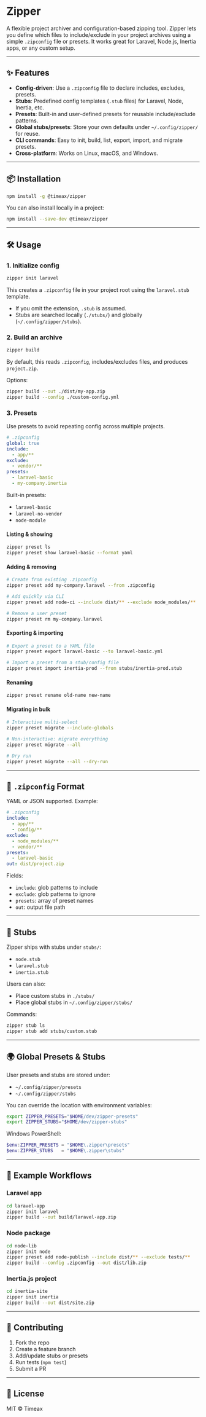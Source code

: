 # Zipper

A flexible project archiver and configuration-based zipping tool. Zipper lets you define which files to include/exclude in your project archives using a simple `.zipconfig` file or presets. It works great for Laravel, Node.js, Inertia apps, or any custom setup.

---

## ✨ Features

* **Config-driven**: Use a `.zipconfig` file to declare includes, excludes, presets.
* **Stubs**: Predefined config templates (`.stub` files) for Laravel, Node, Inertia, etc.
* **Presets**: Built-in and user-defined presets for reusable include/exclude patterns.
* **Global stubs/presets**: Store your own defaults under `~/.config/zipper/` for reuse.
* **CLI commands**: Easy to init, build, list, export, import, and migrate presets.
* **Cross-platform**: Works on Linux, macOS, and Windows.

---

## 📦 Installation

```bash
npm install -g @timeax/zipper
```

You can also install locally in a project:

```bash
npm install --save-dev @timeax/zipper
```

---

## 🛠 Usage

### 1. Initialize config

```bash
zipper init laravel
```

This creates a `.zipconfig` file in your project root using the `laravel.stub` template.

* If you omit the extension, `.stub` is assumed.
* Stubs are searched locally (`./stubs/`) and globally (`~/.config/zipper/stubs`).

### 2. Build an archive

```bash
zipper build
```

By default, this reads `.zipconfig`, includes/excludes files, and produces `project.zip`.

Options:

```bash
zipper build --out ./dist/my-app.zip
zipper build --config ./custom-config.yml
```

### 3. Presets

Use presets to avoid repeating config across multiple projects.

```yaml
# .zipconfig
global: true
include:
  - app/**
exclude:
  - vendor/**
presets:
  - laravel-basic
  - my-company.inertia
```

Built-in presets:

* `laravel-basic`
* `laravel-no-vendor`
* `node-module`

#### Listing & showing

```bash
zipper preset ls
zipper preset show laravel-basic --format yaml
```

#### Adding & removing

```bash
# Create from existing .zipconfig
zipper preset add my-company.laravel --from .zipconfig

# Add quickly via CLI
zipper preset add node-ci --include dist/** --exclude node_modules/**

# Remove a user preset
zipper preset rm my-company.laravel
```

#### Exporting & importing

```bash
# Export a preset to a YAML file
zipper preset export laravel-basic --to laravel-basic.yml

# Import a preset from a stub/config file
zipper preset import inertia-prod --from stubs/inertia-prod.stub
```

#### Renaming

```bash
zipper preset rename old-name new-name
```

#### Migrating in bulk

```bash
# Interactive multi-select
zipper preset migrate --include-globals

# Non-interactive: migrate everything
zipper preset migrate --all

# Dry run
zipper preset migrate --all --dry-run
```

---

## 📑 `.zipconfig` Format

YAML or JSON supported. Example:

```yaml
# .zipconfig
include:
  - app/**
  - config/**
exclude:
  - node_modules/**
  - vendor/**
presets:
  - laravel-basic
out: dist/project.zip
```

Fields:

* `include`: glob patterns to include
* `exclude`: glob patterns to ignore
* `presets`: array of preset names
* `out`: output file path

---

## 📂 Stubs

Zipper ships with stubs under `stubs/`:

* `node.stub`
* `laravel.stub`
* `inertia.stub`

Users can also:

* Place custom stubs in `./stubs/`
* Place global stubs in `~/.config/zipper/stubs/`

Commands:

```bash
zipper stub ls
zipper stub add stubs/custom.stub
```

---

## 🌍 Global Presets & Stubs

User presets and stubs are stored under:

* `~/.config/zipper/presets`
* `~/.config/zipper/stubs`

You can override the location with environment variables:

```bash
export ZIPPER_PRESETS="$HOME/dev/zipper-presets"
export ZIPPER_STUBS="$HOME/dev/zipper-stubs"
```

Windows PowerShell:

```powershell
$env:ZIPPER_PRESETS = "$HOME\.zipper\presets"
$env:ZIPPER_STUBS   = "$HOME\.zipper\stubs"
```

---

## 🔌 Example Workflows

### Laravel app

```bash
cd laravel-app
zipper init laravel
zipper build --out build/laravel-app.zip
```

### Node package

```bash
cd node-lib
zipper init node
zipper preset add node-publish --include dist/** --exclude tests/**
zipper build --config .zipconfig --out dist/lib.zip
```

### Inertia.js project

```bash
cd inertia-site
zipper init inertia
zipper build --out dist/site.zip
```

---

## 🤝 Contributing

1. Fork the repo
2. Create a feature branch
3. Add/update stubs or presets
4. Run tests (`npm test`)
5. Submit a PR

---

## 📜 License

MIT © Timeax
